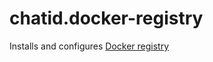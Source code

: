chatid.docker-registry
======================

Installs and configures [Docker registry](https://github.com/docker/docker-registry)

